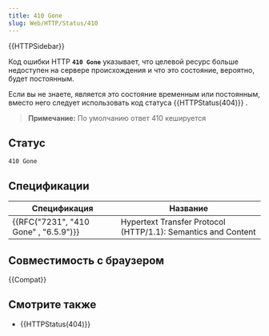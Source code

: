 ```yaml
---
title: 410 Gone
slug: Web/HTTP/Status/410
---
```


{{HTTPSidebar}}

Код ошибки HTTP **`410 Gone`** указывает, что целевой ресурс больше недоступен на сервере происхождения и что это состояние, вероятно, будет постоянным.

Если вы не знаете, является это состояние временным или постоянным, вместо него следует использовать код статуса {{HTTPStatus(404)}} .

> **Примечание:** По умолчанию ответ 410 кешируется

## Статус

```
410 Gone
```

## Спецификации

| Спецификация                          | Название                                                      |
| ------------------------------------- | ------------------------------------------------------------- |
| {{RFC("7231", "410 Gone" , "6.5.9")}} | Hypertext Transfer Protocol (HTTP/1.1): Semantics and Content |

## Совместимость с браузером

{{Compat}}

## Смотрите также

- {{HTTPStatus(404)}}
